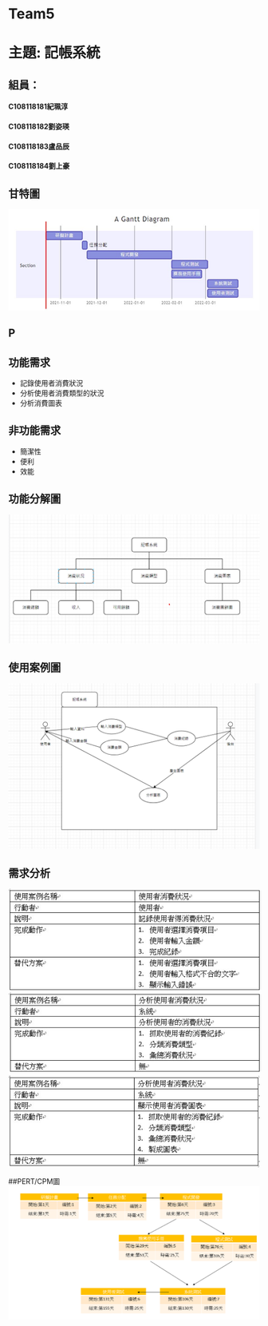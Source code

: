 # Team5
# 主題: 記帳系統

## 組員： 
#### C108118181紀珮淳
#### C108118182劉姿瑛
#### C108118183盧品辰
#### C108118184劉上豪

## 甘特圖
![Gantt](gantt1.png "甘特圖")
## P

## 功能需求
* 記錄使用者消費狀況
* 分析使用者消費類型的狀況
* 分析消費圖表

## 非功能需求
* 簡潔性
* 便利
* 效能

## 功能分解圖
![pic](功能分解圖.png "消費需求")

## 使用案例圖
![pic](使用案例圖.png "使用案例圖")

## 需求分析
![pic](需求1.png "消費需求")
![pic](需求2.png "消費需求")
![pic](需求3.png "消費需求")

##PERT/CPM圖
![PERT](PERT.PNG "PERT")
